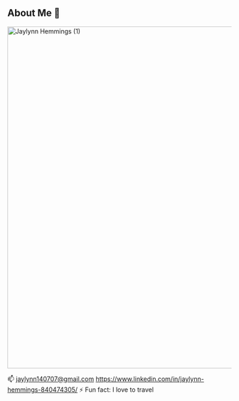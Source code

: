 ## About Me 👋
<img width="1366" height="768" alt="Jaylynn Hemmings (1)" src="https://github.com/user-attachments/assets/79634f00-7ad4-4556-84e1-b1e7791fb996" />


📫 jaylynn140707@gmail.com
https://www.linkedin.com/in/jaylynn-hemmings-840474305/
⚡ Fun fact: I love to travel

<!--
**jaylynn3/jaylynn3** is a ✨ _special_ ✨ repository because its `README.md` (this file) appears on your GitHub profile.


-->
